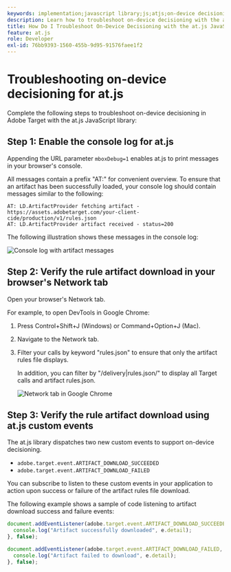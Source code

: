 ```yaml
---
keywords: implementation;javascript library;js;atjs;on-device decisioning;on device decisioning;at.js;on-device;on device;troubleshooting;trouble shooting
description: Learn how to troubleshoot on-device decisioning with the at.js library.
title: How Do I Troubleshoot On-Device Decisioning with the at.js JavaScript Library?
feature: at.js
role: Developer
exl-id: 76bb9393-1560-455b-9d95-91576faee1f2
---
```

# Troubleshooting on-device decisioning for at.js

Complete the following steps to troubleshoot on-device decisioning in Adobe Target with the at.js JavaScript library:

## Step 1: Enable the console log for at.js

Appending the URL parameter `mboxDebug=1` enables at.js to print messages in your browser's console. 

All messages contain a prefix "AT:" for convenient overview. To ensure that an artifact has been successfully loaded, your console log should contain messages similar to the following:

```
AT: LD.ArtifactProvider fetching artifact - https://assets.adobetarget.com/your-client-cide/production/v1/rules.json
AT: LD.ArtifactProvider artifact received - status=200
```

The following illustration shows these messages in the console log:

![Console log with artifact messages](/help/c-implementing-target/c-implementing-target-for-client-side-web/on-device-decisioning/assets/browser-console.png)

## Step 2: Verify the rule artifact download in your browser's Network tab

Open your browser's Network tab. 

For example, to open DevTools in Google Chrome:

1. Press Control+Shift+J (Windows) or Command+Option+J (Mac).
1. Navigate to the Network tab. 
1. Filter your calls by keyword "rules.json" to ensure that only the artifact rules file displays. 

   In addition, you can filter by "/delivery|rules.json/" to display all Target calls and artifact rules.json.

   ![Network tab in Google Chrome](/help/c-implementing-target/c-implementing-target-for-client-side-web/on-device-decisioning/assets/rule-json.png)

## Step 3: Verify the rule artifact download using at.js custom events

The at.js library dispatches two new custom events to support on-device decisioning. 

* `adobe.target.event.ARTIFACT_DOWNLOAD_SUCCEEDED`
* `adobe.target.event.ARTIFACT_DOWNLOAD_FAILED` 

You can subscribe to listen to these custom events in your application to action upon success or failure of the artifact rules file download. 

The following example shows a sample of code listening to artifact download success and failure events:

```javascript
document.addEventListener(adobe.target.event.ARTIFACT_DOWNLOAD_SUCCEEDED, function(e) { 
  console.log("Artifact successfully downloaded", e.detail);
}, false);

document.addEventListener(adobe.target.event.ARTIFACT_DOWNLOAD_FAILED, function(e) { 
  console.log("Artifact failed to download", e.detail);
}, false);
```
